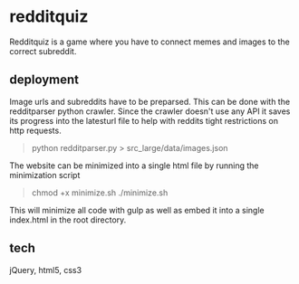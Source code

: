 # redditquiz

Redditquiz is a game where you have to connect memes and images to the correct subreddit.

## deployment
Image urls and subreddits have to be preparsed. This can be done with the redditparser python crawler. Since the crawler doesn't use any API it saves its progress into the latesturl file to help with reddits tight restrictions on http requests.

> python redditparser.py > src_large/data/images.json

The website can be minimized into a single html file by running the minimization script

> chmod +x minimize.sh
> ./minimize.sh

This will minimize all code with gulp as well as embed it into a single index.html in the root directory.

## tech
jQuery, html5, css3
